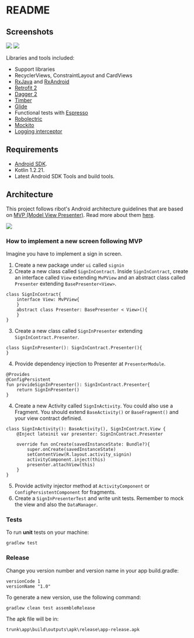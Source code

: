 # README

## Screenshots
![](https://github.com/maiconhellmann/teamwork-sample/tree/master/images/ss01.png)
![](https://github.com/maiconhellmann/teamwork-sample/tree/master/images/ss02.png)

Libraries and tools included:

- Support libraries
- RecyclerViews, ConstraintLayout and CardViews
- [RxJava](https://github.com/ReactiveX/RxJava) and [RxAndroid](https://github.com/ReactiveX/RxAndroid) 
- [Retrofit 2](http://square.github.io/retrofit/)
- [Dagger 2](http://google.github.io/dagger/)
- [Timber](https://github.com/JakeWharton/timber)
- [Glide](https://github.com/bumptech/glide)
- Functional tests with [Espresso](https://google.github.io/android-testing-support-library/docs/espresso/index.html)
- [Robolectric](http://robolectric.org/)
- [Mockito](http://mockito.org/)
- [Logging interceptor](https://github.com/square/okhttp/tree/master/okhttp-logging-interceptor)

## Requirements

- [Android SDK](http://developer.android.com/sdk/index.html).
- Kotlin 1.2.21.
- Latest Android SDK Tools and build tools.

## Architecture

This project follows ribot's Android architecture guidelines that are based on [MVP (Model View Presenter)](https://en.wikipedia.org/wiki/Model%E2%80%93view%E2%80%93presenter). Read more about them [here](https://github.com/ribot/android-guidelines/blob/master/architecture_guidelines/android_architecture.md). 

![](https://github.com/ribot/android-guidelines/raw/master/architecture_guidelines/architecture_diagram.png)

### How to implement a new screen following MVP

Imagine you have to implement a sign in screen. 

1. Create a new package under `ui` called `signin`
2. Create a new class called `SignInContract`. Inside `SignInContract`, create an interface called 
`View` extending `MvPView` and an abstract class called `Presenter` extending `BasePresenter<View>`.
```
class SignInContract{
    interface View: MvPView{
    }
    abstract class Presenter: BasePresenter < View>(){
    }
}
```
3. Create a new class called `SignInPresenter` extending `SignInContract.Presenter`.
```
class SignInPresenter(): SignInContract.Presenter(){
}
```
4. Provide dependency injection to Presenter at `PresenterModule`.  
```
@Provides
@ConfigPersistent
fun provideSignInPresenter(): SignInContract.Presenter{
    return SignInPresenter()
}
```
4. Create a new Activity called `SignInActivity`. You could also use a Fragment. You should extend
`BaseActivity()` or `BaseFragment()` and your view contract definied.
```
class SignInActivity(): BaseActivity(), SignInContract.View {
    @Inject lateinit var presenter: SignInContract.Presenter
    
    override fun onCreate(savedInstanceState: Bundle?){
        super.onCreate(savedInstanceState)
        setContentView(R.layout.activity_signin)
        activityComponent.inject(this)
        presenter.attachView(this)
    }
}
```
5. Provide activity injector method at `ActivityComponent` or `ConfigPersistentComponent` for fragments.
6. Create a `SignInPresenterTest` and write unit tests. Remember to mock the view and also the `DataManager`.

### Tests

To run **unit** tests on your machine:

``` 
gradlew test
``` 

### Release  
Change you version number and version name in your app build.gradle:
``` 
versionCode 1
versionName "1.0"
``` 
To generate a new version, use the following command:
``` 
gradlew clean test assembleRelease
``` 
The apk file will be in:
```
trunk\app\build\outputs\apk\release\app-release.apk
```
